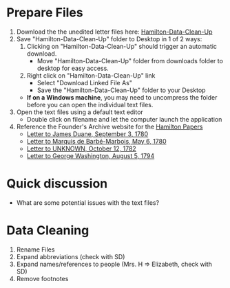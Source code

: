 # Prepare Files
1. Download the the unedited letter files here: [Hamilton-Data-Clean-Up](https://github.com/sduke/Collections-As-Data-Voyant/raw/master/Hamilton-Data-Clean-Up.zip)
2. Save "Hamilton-Data-Clean-Up" folder to Desktop in 1 of 2 ways:
    1. Clicking on "Hamilton-Data-Clean-Up" should trigger an automatic download.
        * Move "Hamilton-Data-Clean-Up" folder from downloads folder to desktop for easy access.
     2. Right click on "Hamilton-Data-Clean-Up" link
        * Select "Download Linked File As"
        * Save the "Hamilton-Data-Clean-Up" folder to your Desktop 
    * **If on a Windows machine**, you may need to uncompress the folder before you can open the individual text files. 
3. Open the text files using a default text editor 
    * Double click on filename and let the computer launch the application 
4. Reference the Founder's Archive website for the [Hamilton Papers](https://founders.archives.gov/search/Project:%22Hamilton%20Papers%22) 
    * [Letter to James Duane, September 3, 1780](https://founders.archives.gov/?q=Project%3A%22Hamilton%20Papers%22%20and%20September%201780%20Recipient%3A%22Duane%2C%20James%22&s=1311311111&r=1)
    * [Letter to Marquis de Barbé-Marbois, May 6, 1780](https://founders.archives.gov/?q=Project%3A%22Hamilton%20Papers%22%20marquis%20de%20bar%2A%20may&s=2311311113&r=12)
    * [Letter to UNKNOWN, October 12, 1782](https://founders.archives.gov/?q=Project%3A%22Hamilton%20Papers%22%20Albany%2C%20October%2012%2C%201782&s=2311311113&r=4)
    * [Letter to George Washington, August 5, 1794](https://founders.archives.gov/?q=Project%3A%22Hamilton%20Papers%22%20disagreeable%20crisis&s=2311311113&r=5)

# Quick discussion
* What are some potential issues with the text files?

# Data Cleaning
1.  Rename Files
2.  Expand abbreviations (check with SD)
3.  Expand names/references to people (Mrs. H => Elizabeth, check with SD)
2.  Remove footnotes

